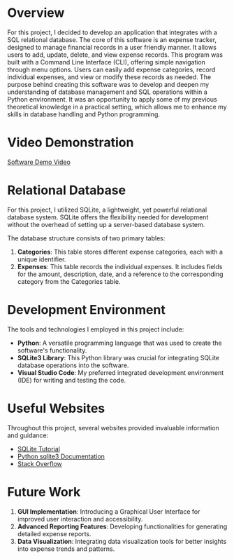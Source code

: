 # Overview

For this project, I decided to develop an application that integrates with a SQL relational database. The core of this software is an expense tracker, designed to manage financial records in a user friendly manner. It allows users to add, update, delete, and view expense records. This program was built with a Command Line Interface (CLI), offering simple navigation through menu options. Users can easily add expense categories, record individual expenses, and view or modify these records as needed. The purpose behind creating this software was to develop and deepen my understanding of database management and SQL operations within a Python environment. It was an opportunity to apply some of my previous theoretical knowledge in a practical setting, which allows me to enhance my skills in database handling and Python programming.

# Video Demonstration

[Software Demo Video](http://youtube.link.goes.here)

# Relational Database

For this project, I utilized SQLite, a lightweight, yet powerful relational database system. SQLite offers the flexibility needed for development without the overhead of setting up a server-based database system.

The database structure consists of two primary tables:
1. **Categories**: This table stores different expense categories, each with a unique identifier.
2. **Expenses**: This table records the individual expenses. It includes fields for the amount, description, date, and a reference to the corresponding category from the Categories table.

# Development Environment

The tools and technologies I employed in this project include:
- **Python**: A versatile programming language that was used to create the software's functionality.
- **SQLite3 Library**: This Python library was crucial for integrating SQLite database operations into the software.
- **Visual Studio Code**: My preferred integrated development environment (IDE) for writing and testing the code.

# Useful Websites

Throughout this project, several websites provided invaluable information and guidance:
- [SQLite Tutorial](https://www.sqlitetutorial.net/)
- [Python sqlite3 Documentation](https://docs.python.org/3/library/sqlite3.html)
- [Stack Overflow](https://stackoverflow.com/)

# Future Work

1. **GUI Implementation**: Introducing a Graphical User Interface for improved user interaction and accessibility.
2. **Advanced Reporting Features**: Developing functionalities for generating detailed expense reports.
3. **Data Visualization**: Integrating data visualization tools for better insights into expense trends and patterns.

